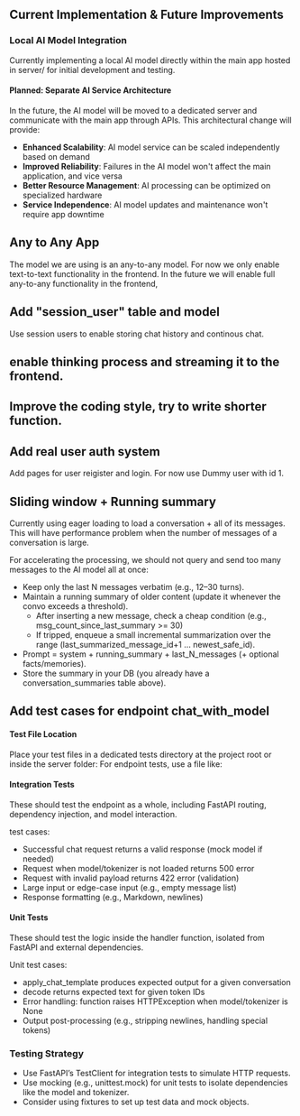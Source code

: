 ## Current Implementation & Future Improvements

### Local AI Model Integration

Currently implementing a local AI model directly within the main app hosted in server/ for initial development and testing.

#### Planned: Separate AI Service Architecture

In the future, the AI model will be moved to a dedicated server and communicate with the main app through APIs. This architectural change will provide:

- **Enhanced Scalability**: AI model service can be scaled independently based on demand
- **Improved Reliability**: Failures in the AI model won't affect the main application, and vice versa
- **Better Resource Management**: AI processing can be optimized on specialized hardware
- **Service Independence**: AI model updates and maintenance won't require app downtime

## Any to Any App

The model we are using is an any-to-any model. For now we only enable text-to-text functionality in the frontend. In the future we will enable full any-to-any functionality in the frontend,

## Add "session_user" table and model

Use session users to enable storing chat history and continous chat.

## enable thinking process and streaming it to the frontend.

## Improve the coding style, try to write shorter function.

## Add real user auth system

Add pages for user reigister and login. For now use Dummy user with id 1.

## Sliding window + Running summary

Currently using eager loading to load a conversation + all of its messages. This will have performance problem when the number of messages of a conversation is large.

For accelerating the processing, we should not query and send too many messages to the AI model all at once:

- Keep only the last N messages verbatim (e.g., 12–30 turns).
- Maintain a running summary of older content (update it whenever the convo exceeds a threshold).
  - After inserting a new message, check a cheap condition (e.g., msg_count_since_last_summary >= 30)
  - If tripped, enqueue a small incremental summarization over the range (last_summarized_message_id+1 … newest_safe_id).
- Prompt = system + running_summary + last_N_messages (+ optional facts/memories).
- Store the summary in your DB (you already have a conversation_summaries table above).

## Add test cases for endpoint chat_with_model

#### Test File Location

Place your test files in a dedicated tests directory at the project root or inside the server folder:
For endpoint tests, use a file like:

#### Integration Tests

These should test the endpoint as a whole, including FastAPI routing, dependency injection, and model interaction.

test cases:

- Successful chat request returns a valid response (mock model if needed)
- Request when model/tokenizer is not loaded returns 500 error
- Request with invalid payload returns 422 error (validation)
- Large input or edge-case input (e.g., empty message list)
- Response formatting (e.g., Markdown, newlines)

#### Unit Tests

These should test the logic inside the handler function, isolated from FastAPI and external dependencies.

Unit test cases:

- apply_chat_template produces expected output for a given conversation
- decode returns expected text for given token IDs
- Error handling: function raises HTTPException when model/tokenizer is None
- Output post-processing (e.g., stripping newlines, handling special tokens)

### Testing Strategy

- Use FastAPI’s TestClient for integration tests to simulate HTTP requests.
- Use mocking (e.g., unittest.mock) for unit tests to isolate dependencies like the model and tokenizer.
- Consider using fixtures to set up test data and mock objects.
